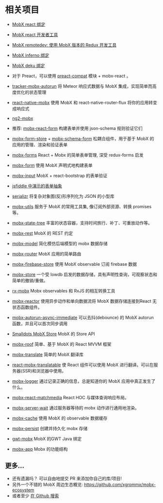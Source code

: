 # 相关项目

* [MobX react 绑定](https://github.com/mobxjs/mobx-react)
* [MobX react 开发者工具](https://github.com/mobxjs/mobx-react-devtools)
* [MobX remotedev: 使用 MobX 版本的 Redux 开发工具](https://github.com/zalmoxisus/mobx-remotedev)
* [MobX inferno 绑定](https://www.npmjs.com/package/mobx-inferno)
* [MobX deku 绑定](https://github.com/micnews/mobx-deku)
* 对于 Preact，可以使用 [preact-compat](https://github.com/developit/preact-compat) 模块 + mobx-react 。
* [tracker-mobx-autorun](https://github.com/meteor-space/tracker-mobx-autorun) 将 Meteor 响应式数据与 MobX 集成，实现简单而高度优化的状态管理
* [react-native-mobx](https://github.com/aksonov/react-native-mobx) 使用 MobX 和 react-native-router-flux 将你的应用转变成响应式
* [ng2-mobx](https://github.com/500tech/ng2-mobx)

* 推荐: [mobx-react-form](https://foxhound87.github.io/mobx-react-form/docs/devtools.html) 构建表单并使用 json-schema 规则验证它们
* [mobx-form-store](https://github.com/alexhisen/mobx-form-store) + [mobx-schema-form](https://github.com/alexhisen/mobx-schema-form) 松耦合组件，用于基于 MobX 的应用的管理、渲染和验证表单
* [mobx-forms](https://github.com/oreqizer/mobx-forms) React + Mobx 的简单表单管理, 深受 redux-forms 启发
* [mobx-form](https://github.com/royriojas/mobx-form) 使用 MobX 声明式地构建表单
* [mobx-input](https://github.com/tomaash/mobx-input) MobX + react-bootstrap 的表单验证
* [jsfiddle 中演示的表单抽象](https://jsfiddle.net/darthapo/k63ujjsp/)

* [serializr](https://github.com/mobxjs/serializr) 将复杂对象图(反)形序列化为 JSON 的小型库
* [mobx-utils](https://github.com/mobxjs/mobx-utils) 服务于 MobX 的常用工具集, 像订阅外部资源、转换 promises等。
* [mobx-state-tree](https://github.com/mobxjs/mobx-state-tree) 丰富的状态容器，支持时间旅行、补丁、可重放动作等。
* [mobx-rest](https://github.com/masylum/mobx-rest) MobX 的 REST 约定
* [mobx-model](https://github.com/ikido/mobx-model) 简化模仿后端模型的 mobx 数据存储
* [mobx-router](https://github.com/kitze/mobx-router) MobX 应用的简单路由
* [mobx-firebase-store](https://github.com/nyura123/mobx-firebase-store) 使用 MobX observable 订阅 firebase 数据
* [mobx-store](https://github.com/AriaFallah/mobx-store) 一个受 lowdb 启发的数据存储，具有声明性查询，可观察状态和简单的撤销/重做。
* [rx-mobx](https://github.com/chicoxyzzy/rx-mobx) Mobx observables 和 RxJS 的相互转换工具
* [mobx-reactor](https://github.com/amsb/mobx-reactor) 使用异步动作和单向数据流将 MobX 数据存储连接到React 无状态函数组件。
* [mobx-autorun-async-immediate](https://github.com/dettier/mobx-autorun-async-immediate) 可以去抖(debounce) 的 MobX autorun 函数，并且可以首次同步调用
* [Smalldots MobX Store](https://github.com/smalldots/mobx-store) MobX 的 Store API
* [mobx-roof](https://github.com/mobx-roof/mobx-roof) 简单、基于 MobX 的 React MVVM 框架
* [mobx-translate](https://github.com/tomaash/mobx-translate) 简单的 MobX 翻译库
* [react-mobx-translatable](https://github.com/infinum/react-mobx-translatable) 使 React 组件可以使用 MobX 进行翻译。可以在服务器(SSR)和浏览器中使用。
* [mobx-logger](https://github.com/winterbe/mobx-logger) 通过记录正确的信息，总是知道你的 MobX 应用中真正发生了什么。
* [mobx-react-matchmedia](https://github.com/foxhound87/mobx-react-matchmedia) React HOC 与媒体查询响应布局。
* [mobx-server-wait](https://www.npmjs.com/package/mobx-server-wait) 通过服务器等待的 mobx 动作进行通用地渲染。
* [mobx-cache](https://github.com/mdebbar/mobx-cache) 使用 MobX 的 observable 数据缓存
* [mobx-persist](https://github.com/pinqy520/mobx-persist) 创建并持久化 mobx 存储
* [gwt-mobx](https://github.com/GWTReact/gwt-mobx) MobX 的GWT Java 绑定
* [mobx-app](https://github.com/danieldunderfelt/mobx-app) Mobx 的功能结构

## 更多...

* 还有遗漏吗？ 可以自由地提交 PR 来添加你自己的库/项目!
* 另外一个不错的 MobX 周边生态概览: https://github.com/xgrommx/mobx-ecosystem
* 或者至少 [在 Github 搜索](https://github.com/search?utf8=%E2%9C%93&q=mobx)
